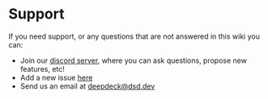 # Support

If you need support, or any questions that are not answered in this wiki you can:


* Join our [discord server](https://discord.gg/9cMr75TA8k), where you can ask questions, propose new features, etc!
* Add a new issue [here](https://github.com/DeepSea-Developments/DeepDeck.Ahuyama.fw/issues)
* Send us an email at deepdeck@dsd.dev